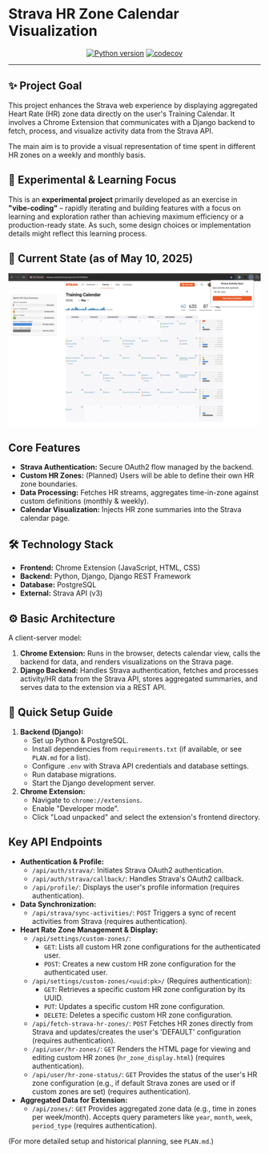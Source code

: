 # Strava HR Zone Calendar Visualization

<div align="center">

[![Python version](https://img.shields.io/badge/python-3.12-blue)](https://img.shields.io/badge/python-3.12-blue)
[![codecov](https://codecov.io/github/stancld/strava-zones/graph/badge.svg?token=LNOJHFDBUA)](https://codecov.io/github/stancld/strava-zones)

______________________________________________________________________

</div>

## ✨ Project Goal

This project enhances the Strava web experience by displaying aggregated Heart Rate (HR) zone data directly on the user's Training Calendar. It involves a Chrome Extension that communicates with a Django backend to fetch, process, and visualize activity data from the Strava API.

The main aim is to provide a visual representation of time spent in different HR zones on a weekly and monthly basis.

## 🧪 Experimental & Learning Focus

This is an **experimental project** primarily developed as an exercise in **"vibe-coding"** – rapidly iterating and building features with a focus on learning and exploration rather than achieving maximum efficiency or a production-ready state. As such, some design choices or implementation details might reflect this learning process.

## 📸 Current State (as of May 10, 2025)

![Current WIP Screenshot](images/wip_250510.png)

## Core Features

*   **Strava Authentication:** Secure OAuth2 flow managed by the backend.
*   **Custom HR Zones:** (Planned) Users will be able to define their own HR zone boundaries.
*   **Data Processing:** Fetches HR streams, aggregates time-in-zone against custom definitions (monthly & weekly).
*   **Calendar Visualization:** Injects HR zone summaries into the Strava calendar page.

## 🛠️ Technology Stack

*   **Frontend:** Chrome Extension (JavaScript, HTML, CSS)
*   **Backend:** Python, Django, Django REST Framework
*   **Database:** PostgreSQL
*   **External:** Strava API (v3)

## ⚙️ Basic Architecture

A client-server model:
1.  **Chrome Extension:** Runs in the browser, detects calendar view, calls the backend for data, and renders visualizations on the Strava page.
2.  **Django Backend:** Handles Strava authentication, fetches and processes activity/HR data from the Strava API, stores aggregated summaries, and serves data to the extension via a REST API.

## 🚀 Quick Setup Guide

1.  **Backend (Django):**
    *   Set up Python & PostgreSQL.
    *   Install dependencies from `requirements.txt` (if available, or see `PLAN.md` for a list).
    *   Configure `.env` with Strava API credentials and database settings.
    *   Run database migrations.
    *   Start the Django development server.
2.  **Chrome Extension:**
    *   Navigate to `chrome://extensions`.
    *   Enable "Developer mode".
    *   Click "Load unpacked" and select the extension's frontend directory.

## Key API Endpoints

*   **Authentication & Profile:**
    *   `/api/auth/strava/`: Initiates Strava OAuth2 authentication.
    *   `/api/auth/strava/callback/`: Handles Strava's OAuth2 callback.
    *   `/api/profile/`: Displays the user's profile information (requires authentication).
*   **Data Synchronization:**
    *   `/api/strava/sync-activities/`: `POST` Triggers a sync of recent activities from Strava (requires authentication).
*   **Heart Rate Zone Management & Display:**
    *   `/api/settings/custom-zones/`:
        *   `GET`: Lists all custom HR zone configurations for the authenticated user.
        *   `POST`: Creates a new custom HR zone configuration for the authenticated user.
    *   `/api/settings/custom-zones/<uuid:pk>/` (Requires authentication):
        *   `GET`: Retrieves a specific custom HR zone configuration by its UUID.
        *   `PUT`: Updates a specific custom HR zone configuration.
        *   `DELETE`: Deletes a specific custom HR zone configuration.
    *   `/api/fetch-strava-hr-zones/`: `POST` Fetches HR zones directly from Strava and updates/creates the user's 'DEFAULT' configuration (requires authentication).
    *   `/api/user/hr-zones/`: `GET` Renders the HTML page for viewing and editing custom HR zones (`hr_zone_display.html`) (requires authentication).
    *   `/api/user/hr-zone-status/`: `GET` Provides the status of the user's HR zone configuration (e.g., if default Strava zones are used or if custom zones are set) (requires authentication).
*   **Aggregated Data for Extension:**
    *   `/api/zones/`: `GET` Provides aggregated zone data (e.g., time in zones per week/month). Accepts query parameters like `year`, `month`, `week`, `period_type` (requires authentication).

(For more detailed setup and historical planning, see `PLAN.md`.)
